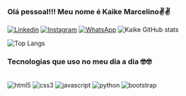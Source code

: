 ### Olá pessoal!!! Meu nome é Kaike Marcelino✌️✌️

[![Linkedin](https://img.shields.io/badge/LinkedIn-0077B5?style=for-the-badge&logo=linkedin&logoColor=white)](https://www.linkedin.com/in/kaike-santos-0a904a223/) 
[![Instagram](https://img.shields.io/badge/Instagram-E4405F?style=for-the-badge&logo=instagram&logoColor=white)](https://www.instagram.com/szkaike/?theme=dark)
[![WhatsApp](https://img.shields.io/badge/WhatsApp-25D366?style=for-the-badge&logo=whatsapp&logoColor=white)](https://api.whatsapp.com/send?phone=+5411950537306&text=Ola+Kaike%21)
![Kaike GitHub stats](https://github-readme-stats.vercel.app/api?username=kaikemitadas&show_icons=true&theme=radical)

![Top Langs](https://github-readme-stats.vercel.app/api/top-langs/?username=kaikemitadas&hide_progress=true)


### Tecnologias que uso no meu dia a dia 🤓🤓
<div style="display: inline_block"><br>
  <img align="center" alt="html5" src="https://img.shields.io/badge/HTML5-E34F26?style=for-the-badge&logo=html5&logoColor=white">
  <img align="center" alt="css3" src="https://img.shields.io/badge/CSS3-1572B6?style=for-the-badge&logo=css3&logoColor=white">
  <img align="center" alt="javascript" src="https://img.shields.io/badge/JavaScript-F7DF1E?style=for-the-badge&logo=javascript&logoColor=black">
  <img align="center" alt="python" src="https://img.shields.io/badge/Python-14354C?style=for-the-badge&logo=python&logoColor=white">
  <img align="center" alt="bootstrap" src="https://img.shields.io/badge/Bootstrap-563D7C?style=for-the-badge&logo=bootstrap&logoColor=white">
</div>

